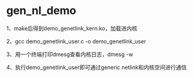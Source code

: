 # gen_nl_demo

1、make后得到demo_genetlink_kern.ko，加载进内核

2、gcc demo_genetlink_user.c -o demo_genetlink_user

3、用一个终端打印dmesg查看内核日志，dmesg -w

4、执行demo_genetlink_user即可通过generic netlink和内核空间进行通信
